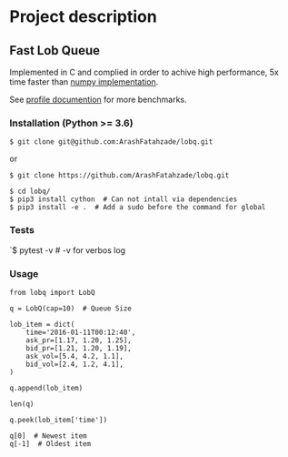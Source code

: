# Project description

## Fast Lob Queue
Implemented in C and complied in order to achive high performance, 5x time faster
than [numpy implementation](lobq_profiler/numpy_queue/__init__.py).

See [profile documention](lobq_profiler/README.md) for more benchmarks.

### Installation (Python >= 3.6)

`$ git clone git@github.com:ArashFatahzade/lobq.git`

or

`$ git clone https://github.com/ArashFatahzade/lobq.git`

```
$ cd lobq/
$ pip3 install cython  # Can not intall via dependencies
$ pip3 install -e .  # Add a sudo before the command for global
```

### Tests

`$ pytest -v # -v for verbos log


### Usage

```python3
from lobq import LobQ

q = LobQ(cap=10)  # Queue Size 

lob_item = dict(
    time='2016-01-11T00:12:40',
    ask_pr=[1.17, 1.20, 1.25],
    bid_pr=[1.21, 1.20, 1.19], 
    ask_vol=[5.4, 4.2, 1.1],
    bid_vol=[2.4, 1.2, 4.1],
)

q.append(lob_item)

len(q)

q.peek(lob_item['time'])

q[0]  # Newest item
q[-1]  # Oldest item
```
